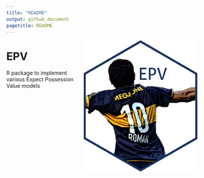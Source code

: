 ```yaml
---
title: "README"
output: github_document
pagetitle: README
---
```


<img src = "hex_sticker/HexSticker2.png" align = "right" width = "300"/>

# EPV
R package to implement various Expect Possession Value models

